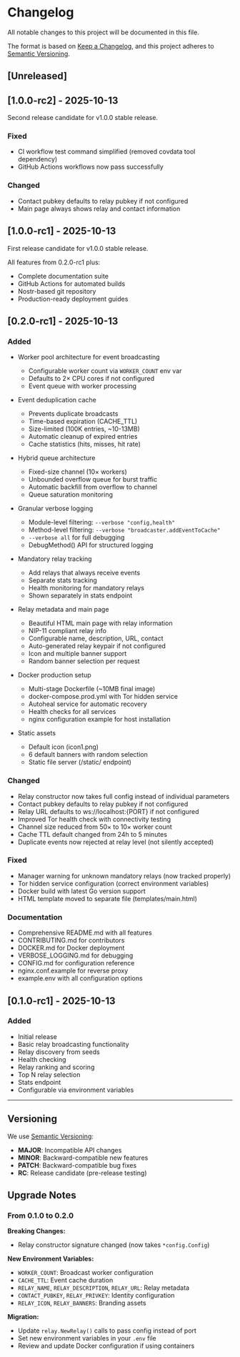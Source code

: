 # Changelog

All notable changes to this project will be documented in this file.

The format is based on [Keep a Changelog](https://keepachangelog.com/en/1.0.0/),
and this project adheres to [Semantic Versioning](https://semver.org/spec/v2.0.0.html).

## [Unreleased]

## [1.0.0-rc2] - 2025-10-13

Second release candidate for v1.0.0 stable release.

### Fixed
- CI workflow test command simplified (removed covdata tool dependency)
- GitHub Actions workflows now pass successfully

### Changed
- Contact pubkey defaults to relay pubkey if not configured
- Main page always shows relay and contact information

## [1.0.0-rc1] - 2025-10-13

First release candidate for v1.0.0 stable release.

All features from 0.2.0-rc1 plus:
- Complete documentation suite
- GitHub Actions for automated builds
- Nostr-based git repository
- Production-ready deployment guides

## [0.2.0-rc1] - 2025-10-13

### Added
- Worker pool architecture for event broadcasting
  - Configurable worker count via `WORKER_COUNT` env var
  - Defaults to 2× CPU cores if not configured
  - Event queue with worker processing

- Event deduplication cache
  - Prevents duplicate broadcasts
  - Time-based expiration (CACHE_TTL)
  - Size-limited (100K entries, ~10-13MB)
  - Automatic cleanup of expired entries
  - Cache statistics (hits, misses, hit rate)

- Hybrid queue architecture
  - Fixed-size channel (10× workers)
  - Unbounded overflow queue for burst traffic
  - Automatic backfill from overflow to channel
  - Queue saturation monitoring

- Granular verbose logging
  - Module-level filtering: `--verbose "config,health"`
  - Method-level filtering: `--verbose "broadcaster.addEventToCache"`
  - `--verbose all` for full debugging
  - DebugMethod() API for structured logging

- Mandatory relay tracking
  - Add relays that always receive events
  - Separate stats tracking
  - Health monitoring for mandatory relays
  - Shown separately in stats endpoint

- Relay metadata and main page
  - Beautiful HTML main page with relay information
  - NIP-11 compliant relay info
  - Configurable name, description, URL, contact
  - Auto-generated relay keypair if not configured
  - Icon and multiple banner support
  - Random banner selection per request

- Docker production setup
  - Multi-stage Dockerfile (~10MB final image)
  - docker-compose.prod.yml with Tor hidden service
  - Autoheal service for automatic recovery
  - Health checks for all services
  - nginx configuration example for host installation

- Static assets
  - Default icon (icon1.png)
  - 6 default banners with random selection
  - Static file server (/static/ endpoint)

### Changed
- Relay constructor now takes full config instead of individual parameters
- Contact pubkey defaults to relay pubkey if not configured
- Relay URL defaults to ws://localhost:{PORT} if not configured
- Improved Tor health check with connectivity testing
- Channel size reduced from 50× to 10× worker count
- Cache TTL default changed from 24h to 5 minutes
- Duplicate events now rejected at relay level (not silently accepted)

### Fixed
- Manager warning for unknown mandatory relays (now tracked properly)
- Tor hidden service configuration (correct environment variables)
- Docker build with latest Go version support
- HTML template moved to separate file (templates/main.html)

### Documentation
- Comprehensive README.md with all features
- CONTRIBUTING.md for contributors
- DOCKER.md for Docker deployment
- VERBOSE_LOGGING.md for debugging
- CONFIG.md for configuration reference
- nginx.conf.example for reverse proxy
- example.env with all configuration options

## [0.1.0-rc1] - 2025-10-13

### Added
- Initial release
- Basic relay broadcasting functionality
- Relay discovery from seeds
- Health checking
- Relay ranking and scoring
- Top N relay selection
- Stats endpoint
- Configurable via environment variables

---

## Versioning

We use [Semantic Versioning](https://semver.org/):
- **MAJOR**: Incompatible API changes
- **MINOR**: Backward-compatible new features  
- **PATCH**: Backward-compatible bug fixes
- **RC**: Release candidate (pre-release testing)

## Upgrade Notes

### From 0.1.0 to 0.2.0

**Breaking Changes:**
- Relay constructor signature changed (now takes `*config.Config`)

**New Environment Variables:**
- `WORKER_COUNT`: Broadcast worker configuration
- `CACHE_TTL`: Event cache duration
- `RELAY_NAME`, `RELAY_DESCRIPTION`, `RELAY_URL`: Relay metadata
- `CONTACT_PUBKEY`, `RELAY_PRIVKEY`: Identity configuration
- `RELAY_ICON`, `RELAY_BANNERS`: Branding assets

**Migration:**
- Update `relay.NewRelay()` calls to pass config instead of port
- Set new environment variables in your `.env` file
- Review and update Docker configuration if using containers

